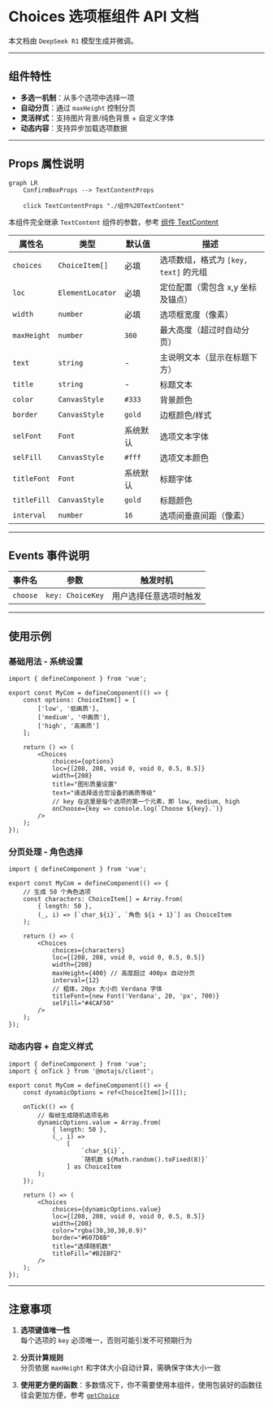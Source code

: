 # Choices 选项框组件 API 文档

本文档由 `DeepSeek R1` 模型生成并微调。

---

## 组件特性

-   **多选一机制**：从多个选项中选择一项
-   **自动分页**：通过 `maxHeight` 控制分页
-   **灵活样式**：支持图片背景/纯色背景 + 自定义字体
-   **动态内容**：支持异步加载选项数据

---

## Props 属性说明

```mermaid
graph LR
    ConfirmBoxProps --> TextContentProps

    click TextContentProps "./组件%20TextContent"
```

本组件完全继承 `TextContent` 组件的参数，参考 [组件 TextContent](./组件%20TextContent.md)

| 属性名      | 类型             | 默认值   | 描述                                  |
| ----------- | ---------------- | -------- | ------------------------------------- |
| `choices`   | `ChoiceItem[]`   | 必填     | 选项数组，格式为 `[key, text]` 的元组 |
| `loc`       | `ElementLocator` | 必填     | 定位配置（需包含 x,y 坐标及锚点）     |
| `width`     | `number`         | 必填     | 选项框宽度（像素）                    |
| `maxHeight` | `number`         | `360`    | 最大高度（超过时自动分页）            |
| `text`      | `string`         | -        | 主说明文本（显示在标题下方）          |
| `title`     | `string`         | -        | 标题文本                              |
| `color`     | `CanvasStyle`    | `#333`   | 背景颜色                              |
| `border`    | `CanvasStyle`    | `gold`   | 边框颜色/样式                         |
| `selFont`   | `Font`           | 系统默认 | 选项文本字体                          |
| `selFill`   | `CanvasStyle`    | `#fff`   | 选项文本颜色                          |
| `titleFont` | `Font`           | 系统默认 | 标题字体                              |
| `titleFill` | `CanvasStyle`    | `gold`   | 标题颜色                              |
| `interval`  | `number`         | `16`     | 选项间垂直间距（像素）                |

---

## Events 事件说明

| 事件名   | 参数             | 触发时机               |
| -------- | ---------------- | ---------------------- |
| `choose` | `key: ChoiceKey` | 用户选择任意选项时触发 |

---

## 使用示例

### 基础用法 - 系统设置

```tsx
import { defineComponent } from 'vue';

export const MyCom = defineComponent(() => {
    const options: ChoiceItem[] = [
        ['low', '低画质'],
        ['medium', '中画质'],
        ['high', '高画质']
    ];

    return () => (
        <Choices
            choices={options}
            loc={[208, 208, void 0, void 0, 0.5, 0.5]}
            width={208}
            title="图形质量设置"
            text="请选择适合您设备的画质等级"
            // key 在这里是每个选项的第一个元素，即 low, medium, high
            onChoose={key => console.log(`Choose ${key}.`)}
        />
    );
});
```

### 分页处理 - 角色选择

```tsx
import { defineComponent } from 'vue';

export const MyCom = defineComponent(() => {
    // 生成 50 个角色选项
    const characters: ChoiceItem[] = Array.from(
        { length: 50 },
        (_, i) => [`char_${i}`, `角色 ${i + 1}`] as ChoiceItem
    );

    return () => (
        <Choices
            choices={characters}
            loc={[208, 208, void 0, void 0, 0.5, 0.5]}
            width={208}
            maxHeight={400} // 高度超过 400px 自动分页
            interval={12}
            // 粗体，20px 大小的 Verdana 字体
            titleFont={new Font('Verdana', 20, 'px', 700)}
            selFill="#4CAF50"
        />
    );
});
```

### 动态内容 + 自定义样式

```tsx
import { defineComponent } from 'vue';
import { onTick } from '@motajs/client';

export const MyCom = defineComponent(() => {
    const dynamicOptions = ref<ChoiceItem[]>([]);

    onTick(() => {
        // 每帧生成随机选项名称
        dynamicOptions.value = Array.from(
            { length: 50 },
            (_, i) =>
                [
                    `char_${i}`,
                    `随机数 ${Math.random().toFixed(8)}`
                ] as ChoiceItem
        );
    });

    return () => (
        <Choices
            choices={dynamicOptions.value}
            loc={[208, 208, void 0, void 0, 0.5, 0.5]}
            width={208}
            color="rgba(30,30,30,0.9)"
            border="#607D8B"
            title="选择随机数"
            titleFill="#B2EBF2"
        />
    );
});
```

---

## 注意事项

1. **选项键值唯一性**  
   每个选项的 `key` 必须唯一，否则可能引发不可预期行为

2. **分页计算规则**  
   分页依据 `maxHeight` 和字体大小自动计算，需确保字体大小一致

3. **使用更方便的函数**：多数情况下，你不需要使用本组件，使用包装好的函数往往会更加方便，参考 [`getChoice`](./functions.md#getchoice)
